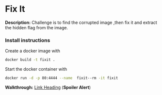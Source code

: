 # Fix It

**Description:** Challenge is to find the corrupted image ,then fix it and extract the hidden flag from the image.

### Install instructions

Create a docker image with
``` bash
docker build -t fixit .
```

Start the docker container with
``` bash
docker run -d -p 80:4444 --name  fixit--rm -it fixit
```

**Walkthrough:** [Link Heading](https://test.com) (**Spoiler Alert**)
